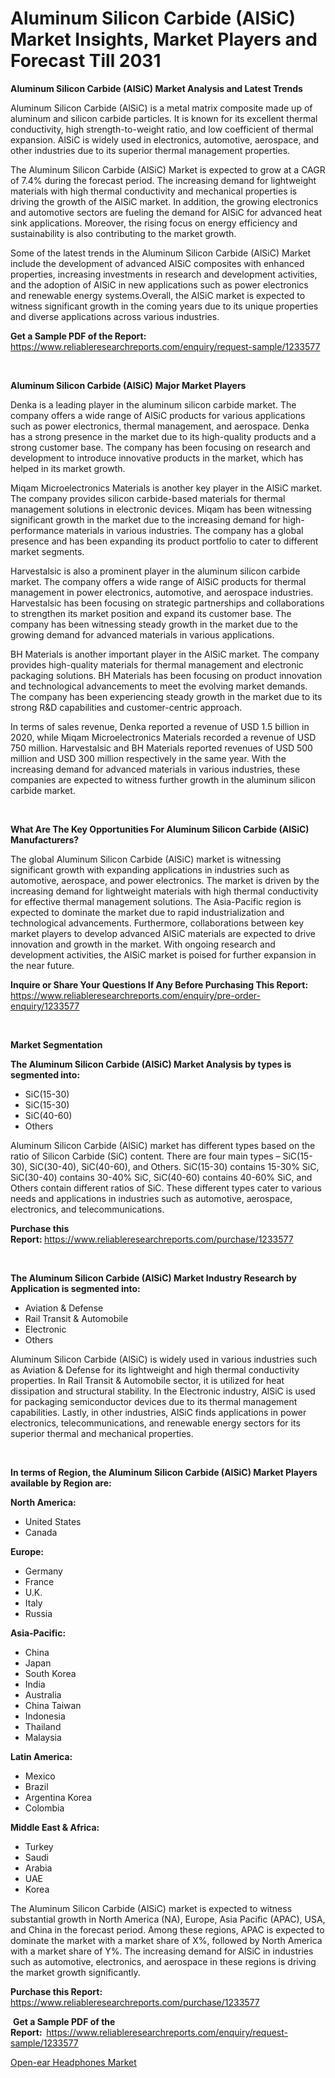 <p><h1>Aluminum Silicon Carbide (AlSiC) Market Insights, Market Players and Forecast Till 2031</h1></p><p><strong>Aluminum Silicon Carbide (AlSiC) Market Analysis and Latest Trends</strong></p>
<p><p>Aluminum Silicon Carbide (AlSiC) is a metal matrix composite made up of aluminum and silicon carbide particles. It is known for its excellent thermal conductivity, high strength-to-weight ratio, and low coefficient of thermal expansion. AlSiC is widely used in electronics, automotive, aerospace, and other industries due to its superior thermal management properties.</p><p>The Aluminum Silicon Carbide (AlSiC) Market is expected to grow at a CAGR of 7.4% during the forecast period. The increasing demand for lightweight materials with high thermal conductivity and mechanical properties is driving the growth of the AlSiC market. In addition, the growing electronics and automotive sectors are fueling the demand for AlSiC for advanced heat sink applications. Moreover, the rising focus on energy efficiency and sustainability is also contributing to the market growth.</p><p>Some of the latest trends in the Aluminum Silicon Carbide (AlSiC) Market include the development of advanced AlSiC composites with enhanced properties, increasing investments in research and development activities, and the adoption of AlSiC in new applications such as power electronics and renewable energy systems.Overall, the AlSiC market is expected to witness significant growth in the coming years due to its unique properties and diverse applications across various industries.</p></p>
<p><strong>Get a Sample PDF of the Report:&nbsp;</strong> <a href="https://www.reliableresearchreports.com/enquiry/request-sample/1233577">https://www.reliableresearchreports.com/enquiry/request-sample/1233577</a></p>
<p>&nbsp;</p>
<p><strong>Aluminum Silicon Carbide (AlSiC) Major Market Players</strong></p>
<p><p>Denka is a leading player in the aluminum silicon carbide market. The company offers a wide range of AlSiC products for various applications such as power electronics, thermal management, and aerospace. Denka has a strong presence in the market due to its high-quality products and a strong customer base. The company has been focusing on research and development to introduce innovative products in the market, which has helped in its market growth.</p><p>Miqam Microelectronics Materials is another key player in the AlSiC market. The company provides silicon carbide-based materials for thermal management solutions in electronic devices. Miqam has been witnessing significant growth in the market due to the increasing demand for high-performance materials in various industries. The company has a global presence and has been expanding its product portfolio to cater to different market segments.</p><p>Harvestalsic is also a prominent player in the aluminum silicon carbide market. The company offers a wide range of AlSiC products for thermal management in power electronics, automotive, and aerospace industries. Harvestalsic has been focusing on strategic partnerships and collaborations to strengthen its market position and expand its customer base. The company has been witnessing steady growth in the market due to the growing demand for advanced materials in various applications.</p><p>BH Materials is another important player in the AlSiC market. The company provides high-quality materials for thermal management and electronic packaging solutions. BH Materials has been focusing on product innovation and technological advancements to meet the evolving market demands. The company has been experiencing steady growth in the market due to its strong R&D capabilities and customer-centric approach.</p><p>In terms of sales revenue, Denka reported a revenue of USD 1.5 billion in 2020, while Miqam Microelectronics Materials recorded a revenue of USD 750 million. Harvestalsic and BH Materials reported revenues of USD 500 million and USD 300 million respectively in the same year. With the increasing demand for advanced materials in various industries, these companies are expected to witness further growth in the aluminum silicon carbide market.</p></p>
<p>&nbsp;</p>
<p><strong>What Are The Key Opportunities For Aluminum Silicon Carbide (AlSiC) Manufacturers?</strong></p>
<p><p>The global Aluminum Silicon Carbide (AlSiC) market is witnessing significant growth with expanding applications in industries such as automotive, aerospace, and power electronics. The market is driven by the increasing demand for lightweight materials with high thermal conductivity for effective thermal management solutions. The Asia-Pacific region is expected to dominate the market due to rapid industrialization and technological advancements. Furthermore, collaborations between key market players to develop advanced AlSiC materials are expected to drive innovation and growth in the market. With ongoing research and development activities, the AlSiC market is poised for further expansion in the near future.</p></p>
<p><strong>Inquire or Share Your Questions If Any Before Purchasing This Report:</strong> <a href="https://www.reliableresearchreports.com/enquiry/pre-order-enquiry/1233577">https://www.reliableresearchreports.com/enquiry/pre-order-enquiry/1233577</a></p>
<p>&nbsp;</p>
<p><strong>Market Segmentation</strong></p>
<p><strong>The Aluminum Silicon Carbide (AlSiC) Market Analysis by types is segmented into:</strong></p>
<p><ul><li>SiC(15-30)</li><li>SiC(15-30)</li><li>SiC(40-60)</li><li>Others</li></ul></p>
<p><p>Aluminum Silicon Carbide (AlSiC) market has different types based on the ratio of Silicon Carbide (SiC) content. There are four main types – SiC(15-30), SiC(30-40), SiC(40-60), and Others. SiC(15-30) contains 15-30% SiC, SiC(30-40) contains 30-40% SiC, SiC(40-60) contains 40-60% SiC, and Others contain different ratios of SiC. These different types cater to various needs and applications in industries such as automotive, aerospace, electronics, and telecommunications.</p></p>
<p><strong>Purchase this Report:&nbsp;</strong><a href="https://www.reliableresearchreports.com/purchase/1233577">https://www.reliableresearchreports.com/purchase/1233577</a></p>
<p>&nbsp;</p>
<p><strong>The Aluminum Silicon Carbide (AlSiC) Market Industry Research by Application is segmented into:</strong></p>
<p><ul><li>Aviation & Defense</li><li>Rail Transit & Automobile</li><li>Electronic</li><li>Others</li></ul></p>
<p><p>Aluminum Silicon Carbide (AlSiC) is widely used in various industries such as Aviation & Defense for its lightweight and high thermal conductivity properties. In Rail Transit & Automobile sector, it is utilized for heat dissipation and structural stability. In the Electronic industry, AlSiC is used for packaging semiconductor devices due to its thermal management capabilities. Lastly, in other industries, AlSiC finds applications in power electronics, telecommunications, and renewable energy sectors for its superior thermal and mechanical properties.</p></p>
<p>&nbsp;</p>
<p><strong>In terms of Region, the Aluminum Silicon Carbide (AlSiC) Market Players available by Region are:</strong></p>
<p>
    <p> <strong> North America: </strong>
        <ul>
            <li>United States</li>
            <li>Canada</li>
        </ul>
        </p> 
    <p> <strong> Europe: </strong>
        <ul>
            <li>Germany</li>
            <li>France</li>
            <li>U.K.</li>
            <li>Italy</li>
            <li>Russia</li>
        </ul>
        </p> 
    <p> <strong> Asia-Pacific: </strong>
        <ul>
            <li>China</li>
            <li>Japan</li>
            <li>South Korea</li>
            <li>India</li>
            <li>Australia</li>
            <li>China Taiwan</li>
            <li>Indonesia</li>
            <li>Thailand</li>
            <li>Malaysia</li>
        </ul>
        </p> 
    <p> <strong> Latin America: </strong>
        <ul>
            <li>Mexico</li>
            <li>Brazil</li>
            <li>Argentina Korea</li>
            <li>Colombia</li>
        </ul>
        </p> 
    <p> <strong> Middle East & Africa: </strong>
        <ul>
            <li>Turkey</li>
            <li>Saudi</li>
            <li>Arabia</li>
            <li>UAE</li>
            <li>Korea</li>
        </ul>
    </p>
    </p>
<p><p>The Aluminum Silicon Carbide (AlSiC) market is expected to witness substantial growth in North America (NA), Europe, Asia Pacific (APAC), USA, and China in the forecast period. Among these regions, APAC is expected to dominate the market with a market share of X%, followed by North America with a market share of Y%. The increasing demand for AlSiC in industries such as automotive, electronics, and aerospace in these regions is driving the market growth significantly.</p></p>
<p><strong>Purchase this Report: </strong><a href="https://www.reliableresearchreports.com/purchase/1233577">https://www.reliableresearchreports.com/purchase/1233577</a></p>
<p>&nbsp;<strong>Get a Sample PDF of the Report:&nbsp;&nbsp;</strong><a href="https://www.reliableresearchreports.com/enquiry/request-sample/1233577">https://www.reliableresearchreports.com/enquiry/request-sample/1233577</a></p>
<p><strong></strong></p>
<p><p><a href="https://github.com/rahu1506/Market-Research-Report-List-3/blob/main/open-ear-headphones-market.md">Open-ear Headphones Market</a></p></p>